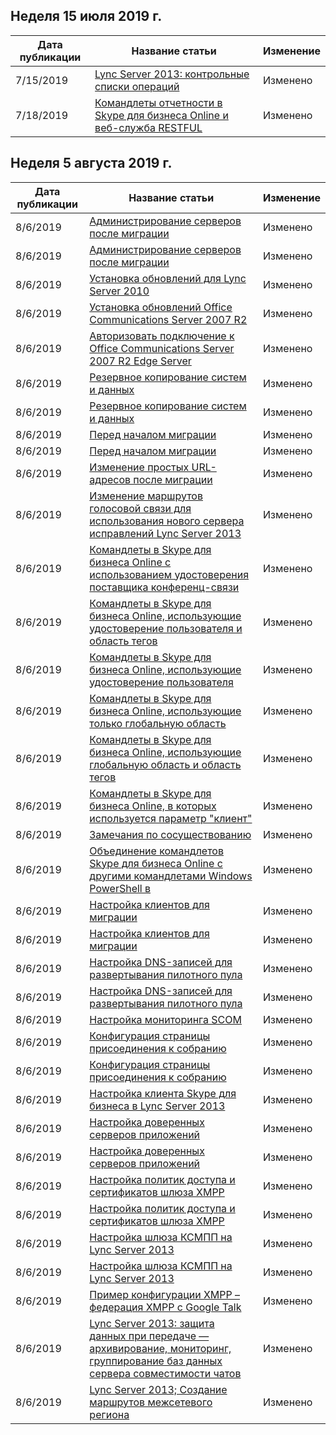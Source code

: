 <!-- This file is generated automatically each week. Changes made to this file will be overwritten.-->




## <a name="week-of-july-15-2019"></a>Неделя 15 июля 2019 г.


| Дата публикации |Название статьи | Изменение |
|------|------------|--------|
| 7/15/2019 | [Lync Server 2013: контрольные списки операций](/LyncServer/lync-server-2013-operations-checklists) | Изменено |
| 7/18/2019 | [Командлеты отчетности в Skype для бизнеса Online и веб-служба RESTFUL](/LyncServer/the-skype-for-business-online-reporting-cmdlets-and-rest-web-service) | Изменено |


## <a name="week-of-august-05-2019"></a>Неделя 5 августа 2019 г.


| Дата публикации |Название статьи | Изменение |
|------|------------|--------|
| 8/6/2019 | [Администрирование серверов после миграции](/LyncServer/administering-servers-after-migration) | Изменено |
| 8/6/2019 | [Администрирование серверов после миграции](/LyncServer/administering-servers-after-migration_1) | Изменено |
| 8/6/2019 | [Установка обновлений для Lync Server 2010](/LyncServer/apply-lync-server-2010-updates) | Изменено |
| 8/6/2019 | [Установка обновлений Office Communications Server 2007 R2](/LyncServer/apply-office-communications-server-2007-r2-updates) | Изменено |
| 8/6/2019 | [Авторизовать подключение к Office Communications Server 2007 R2 Edge Server](/LyncServer/authorize-connection-to-office-communications-server-2007-r2-edge-server) | Изменено |
| 8/6/2019 | [Резервное копирование систем и данных](/LyncServer/back-up-systems-and-data) | Изменено |
| 8/6/2019 | [Резервное копирование систем и данных](/LyncServer/back-up-systems-and-data_1) | Изменено |
| 8/6/2019 | [Перед началом миграции](/LyncServer/before-you-begin-the-migration) | Изменено |
| 8/6/2019 | [Перед началом миграции](/LyncServer/before-you-begin-the-migration_1) | Изменено |
| 8/6/2019 | [Изменение простых URL-адресов после миграции](/LyncServer/change-simple-urls-after-migration) | Изменено |
| 8/6/2019 | [Изменение маршрутов голосовой связи для использования нового сервера исправлений Lync Server 2013](/LyncServer/change-voice-routes-to-use-the-new-lync-server-2013-mediation-server) | Изменено |
| 8/6/2019 | [Командлеты в Skype для бизнеса Online с использованием удостоверения поставщика конференц-связи](/LyncServer/cmdlets-in-skype-for-business-online-that-use-a-conferencing-provider-identity) | Изменено |
| 8/6/2019 | [Командлеты в Skype для бизнеса Online, использующие удостоверение пользователя и область тегов](/LyncServer/cmdlets-in-skype-for-business-online-that-use-a-user-identity-and-the-tag-scope) | Изменено |
| 8/6/2019 | [Командлеты в Skype для бизнеса Online, использующие удостоверение пользователя](/LyncServer/cmdlets-in-skype-for-business-online-that-use-a-user-identity) | Изменено |
| 8/6/2019 | [Командлеты в Skype для бизнеса Online, использующие только глобальную область](/LyncServer/cmdlets-in-skype-for-business-online-that-use-only-the-global-scope) | Изменено |
| 8/6/2019 | [Командлеты в Skype для бизнеса Online, использующие глобальную область и область тегов](/LyncServer/cmdlets-in-skype-for-business-online-that-use-the-global-scope-and-the-tag-scope) | Изменено |
| 8/6/2019 | [Командлеты в Skype для бизнеса Online, в которых используется параметр "клиент"](/LyncServer/cmdlets-in-skype-for-business-online-that-use-the-tenant-parameter) | Изменено |
| 8/6/2019 | [Замечания по сосуществованию](/LyncServer/coexistence-considerations) | Изменено |
| 8/6/2019 | [Объединение командлетов Skype для бизнеса Online с другими командлетами Windows PowerShell в](/LyncServer/combining-skype-for-business-online-cmdlets-with-other-windows-powershell-cmdlets-in) | Изменено |
| 8/6/2019 | [Настройка клиентов для миграции](/LyncServer/configure-clients-for-migration) | Изменено |
| 8/6/2019 | [Настройка клиентов для миграции](/LyncServer/configure-clients-for-migration_1) | Изменено |
| 8/6/2019 | [Настройка DNS-записей для развертывания пилотного пула](/LyncServer/configure-dns-records-for-pilot-pool-deployment) | Изменено |
| 8/6/2019 | [Настройка DNS-записей для развертывания пилотного пула](/LyncServer/configure-dns-records-for-pilot-pool-deployment_1) | Изменено |
| 8/6/2019 | [Настройка мониторинга SCOM](/LyncServer/configure-scom-monitoring) | Изменено |
| 8/6/2019 | [Конфигурация страницы присоединения к собранию](/LyncServer/configure-the-meeting-join-page) | Изменено |
| 8/6/2019 | [Конфигурация страницы присоединения к собранию](/LyncServer/configure-the-meeting-join-page_1) | Изменено |
| 8/6/2019 | [Настройка клиента Skype для бизнеса в Lync Server 2013](/LyncServer/configure-the-skype-for-business-client-in-lync-server-2013) | Изменено |
| 8/6/2019 | [Настройка доверенных серверов приложений](/LyncServer/configure-trusted-application-servers) | Изменено |
| 8/6/2019 | [Настройка доверенных серверов приложений](/LyncServer/configure-trusted-application-servers_1) | Изменено |
| 8/6/2019 | [Настройка политик доступа и сертификатов шлюза XMPP](/LyncServer/configure-xmpp-gateway-access-policies-and-certificates) | Изменено |
| 8/6/2019 | [Настройка политик доступа и сертификатов шлюза XMPP](/LyncServer/configure-xmpp-gateway-access-policies-and-certificates_1) | Изменено |
| 8/6/2019 | [Настройка шлюза КСМПП на Lync Server 2013](/LyncServer/configure-xmpp-gateway-on-lync-server-2013) | Изменено |
| 8/6/2019 | [Настройка шлюза КСМПП на Lync Server 2013](/LyncServer/configure-xmpp-gateway-on-lync-server-2013_1) | Изменено |
| 8/6/2019 | [Пример конфигурации XMPP – федерация XMPP с Google Talk](/LyncServer/lync-server-2013-example-xmpp-configuration-%E2%80%93-xmpp-federation-with-google-talk) | Изменено |
| 8/6/2019 | [Lync Server 2013: защита данных при передаче — архивирование, мониторинг, группирование баз данных сервера совместимости чатов](/LyncServer/lync-server-2013-protecting-data-in-transit-%E2%80%93-archiving-monitoring-group-chat-compliance-server-databases) | Изменено |
| 8/6/2019 | [Lync Server 2013; Создание маршрутов межсетевого региона](/LyncServer/lync-server-2013;-create-network-interregion-routes) | Изменено |
